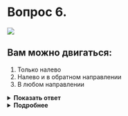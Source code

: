 # Вопрос 6.

![](https://s.drom.ru/i24228/pdd/tickets/2016/1543885003.jpg)

## Вам можно двигаться:

1. Только налево
2. Налево и в обратном направлении
3. В любом направлении

<details>
<summary><b>Показать ответ</b></summary>
Правильный ответ: 3
</details>
<details>
<summary><b>Подробнее</b></summary>
Правая рука регулировщика вытянута вперёд. При таком жесте регулировщика со стороны левого бока безрельсовым транспортным средствам разрешено движение во всех направлениях - прямо, направо, налево и разворот.
(Пункт 6.10 ПДД)
</details>
